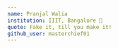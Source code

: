 ```yaml
---
name: Pranjal Walia
institution: IIIT, Bangalore 🚩
quote: Fake it, till you make it!
github_user: masterchief01
---
```

